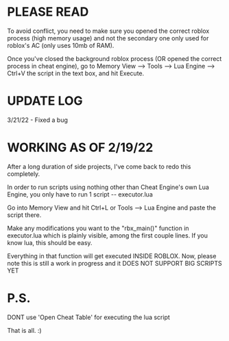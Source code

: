 # PLEASE READ

To avoid conflict, you need to make sure you opened the correct roblox process (high memory usage)
and not the secondary one only used for roblox's AC (only uses 10mb of RAM).

Once you've closed the background roblox process (OR opened the correct process in cheat engine), go to Memory View --> Tools --> Lua Engine --> Ctrl+V the script in the text box, and hit Execute.

# UPDATE LOG

3/21/22 - Fixed a bug

# WORKING AS OF 2/19/22

After a long duration of side projects, I've come back to redo this completely.

In order to run scripts using nothing other than Cheat Engine's own Lua Engine,
you only have to run 1 script -- executor.lua

Go into Memory View and hit Ctrl+L or Tools --> Lua Engine
and paste the script there.

Make any modifications you want to the "rbx_main()" function in executor.lua
which is plainly visible, among the first couple lines.
If you know lua, this should be easy.

Everything in that function will get executed INSIDE ROBLOX.
Now, please note this is still a work in progress and it DOES NOT SUPPORT BIG SCRIPTS YET



# P.S.

DONT use 'Open Cheat Table' for executing the lua script

That is all. :)
